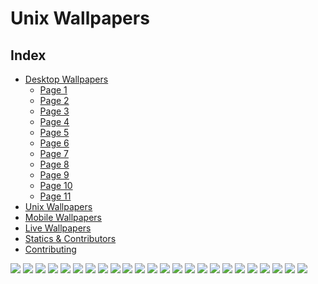 # Unix Wallpapers

## Index

- [Desktop Wallpapers](https://github.com/D3Ext/aesthetic-wallpapers/blob/main/pages/Desktop.md#desktop-wallpapers)
  - [Page 1](https://github.com/D3Ext/aesthetic-wallpapers/blob/main/pages/Page1.md)
  - [Page 2](https://github.com/D3Ext/aesthetic-wallpapers/blob/main/pages/Page2.md)
  - [Page 3](https://github.com/D3Ext/aesthetic-wallpapers/blob/main/pages/Page3.md)
  - [Page 4](https://github.com/D3Ext/aesthetic-wallpapers/blob/main/pages/Page4.md)
  - [Page 5](https://github.com/D3Ext/aesthetic-wallpapers/blob/main/pages/Page5.md)
  - [Page 6](https://github.com/D3Ext/aesthetic-wallpapers/blob/main/pages/Page6.md)
  - [Page 7](https://github.com/D3Ext/aesthetic-wallpapers/blob/main/pages/Page7.md)
  - [Page 8](https://github.com/D3Ext/aesthetic-wallpapers/blob/main/pages/Page8.md)
  - [Page 9](https://github.com/D3Ext/aesthetic-wallpapers/blob/main/pages/Page9.md)
  - [Page 10](https://github.com/D3Ext/aesthetic-wallpapers/blob/main/pages/Page10.md)
  - [Page 11](https://github.com/D3Ext/aesthetic-wallpapers/blob/main/pages/Page11.md)
- [Unix Wallpapers](https://github.com/D3Ext/aesthetic-wallpapers/blob/main/pages/Unix.md)
- [Mobile Wallpapers](https://github.com/D3Ext/aesthetic-wallpapers/blob/main/pages/Mobile.md#mobile-wallpapers)
- [Live Wallpapers](https://github.com/D3Ext/aesthetic-wallpapers/blob/main/pages/Live.md#live-wallpapers)
- [Statics & Contributors](https://github.com/D3Ext/aesthetic-wallpapers#statistics--contributors)
- [Contributing](https://github.com/D3Ext/aesthetic-wallpapers#contributing)

<img src="https://raw.githubusercontent.com/D3Ext/aesthetic-wallpapers/main/images/arch-nord-light.png">

<img src="https://raw.githubusercontent.com/D3Ext/aesthetic-wallpapers/main/images/arch-nord-dark.png">

<img src="https://raw.githubusercontent.com/D3Ext/aesthetic-wallpapers/main/images/tux-magenta-pink.png">

<img src="https://raw.githubusercontent.com/D3Ext/aesthetic-wallpapers/main/images/ubuntu-black-4k.png">

<img src="https://raw.githubusercontent.com/D3Ext/aesthetic-wallpapers/main/images/ubuntu-magenta-blue.png">

<img src="https://raw.githubusercontent.com/D3Ext/aesthetic-wallpapers/main/images/ubuntu-magenta-pink.png">

<img src="https://raw.githubusercontent.com/D3Ext/aesthetic-wallpapers/main/images/various-arch-1-4k.png">

<img src="https://raw.githubusercontent.com/D3Ext/aesthetic-wallpapers/main/images/various-arch-2-4k.png">

<img src="https://raw.githubusercontent.com/D3Ext/aesthetic-wallpapers/main/images/various-os-1-4k.png">

<img src="https://raw.githubusercontent.com/D3Ext/aesthetic-wallpapers/main/images/various-os-2-4k.png">

<img src="https://raw.githubusercontent.com/D3Ext/aesthetic-wallpapers/main/images/various-os-3-4k.png">

<img src="https://raw.githubusercontent.com/D3Ext/aesthetic-wallpapers/main/images/void-black3.png">

<img src="https://raw.githubusercontent.com/D3Ext/aesthetic-wallpapers/main/images/void-black-4k.png">

<img src="https://raw.githubusercontent.com/D3Ext/aesthetic-wallpapers/main/images/void-magenta-blue.png">

<img src="https://raw.githubusercontent.com/D3Ext/aesthetic-wallpapers/main/images/void-magenta-pink.png">

<img src="https://raw.githubusercontent.com/D3Ext/aesthetic-wallpapers/main/images/windows-black.png">

<img src="https://raw.githubusercontent.com/D3Ext/aesthetic-wallpapers/main/images/windows-magenta-blue.png">

<img src="https://raw.githubusercontent.com/D3Ext/aesthetic-wallpapers/main/images/win-11.png">

<img src="https://raw.githubusercontent.com/D3Ext/aesthetic-wallpapers/main/images/windows-magenta-pink.png">

<img src="https://raw.githubusercontent.com/D3Ext/aesthetic-wallpapers/main/images/zorin-black-4k.png">

<img src="https://raw.githubusercontent.com/D3Ext/aesthetic-wallpapers/main/images/zorin-magenta-blue.png">

<img src="https://raw.githubusercontent.com/D3Ext/aesthetic-wallpapers/main/images/nix.png">

<img src="https://raw.githubusercontent.com/D3Ext/aesthetic-wallpapers/main/images/fedora_snake.png">

<img src="https://raw.githubusercontent.com/D3Ext/aesthetic-wallpapers/main/images/catppuccin-rainbow-arch.png">

